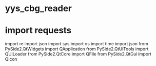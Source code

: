 # yys_cbg_reader
# import requests
import re
import json
import sys
import os
import time
import json
from PySide2.QtWidgets import QApplication
from PySide2.QtUiTools import QUiLoader
from PySide2.QtCore import QFile
from PySide2.QtGui import QIcon
